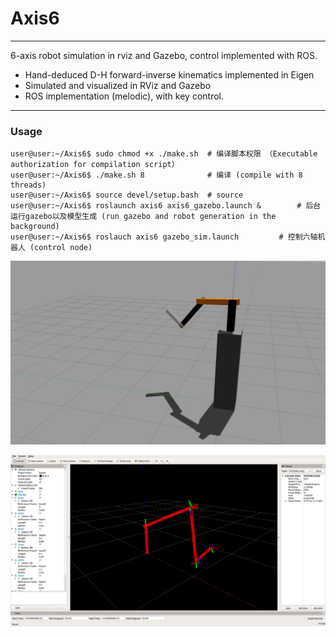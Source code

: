 # Axis6

---

6-axis robot simulation in rviz and Gazebo, control implemented with ROS.

- Hand-deduced D-H forward-inverse kinematics implemented in Eigen
- Simulated and visualized in RViz and Gazebo
- ROS implementation (melodic), with key control.

---

### Usage

```shell
user@user:~/Axis6$ sudo chmod +x ./make.sh	# 编译脚本权限 （Executable authorization for compilation script）
user@user:~/Axis6$ ./make.sh 8				# 编译 (compile with 8 threads)
user@user:~/Axis6$ source devel/setup.bash	# source
user@user:~/Axis6$ roslaunch axis6 axis6_gazebo.launch &		# 后台运行gazebo以及模型生成 (run gazebo and robot generation in the background)
user@user:~/Axis6$ roslauch axis6 gazebo_sim.launch			# 控制六轴机器人 (control node)
```



![](asset/gazebo.png)

![](asset/rviz.png)
